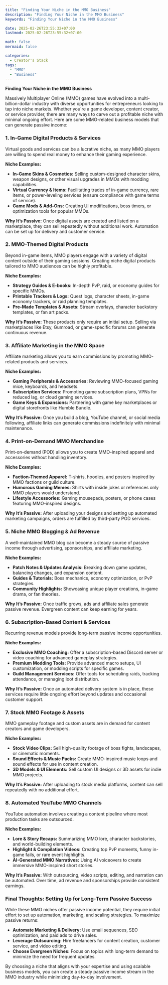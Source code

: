 ```yaml
---
title: "Finding Your Niche in the MMO Business"
description: "Finding Your Niche in the MMO Business"
keywords: "Finding Your Niche in the MMO Business"

date: 2025-02-26T23:55:32+07:00
lastmod: 2025-02-26T23:55:32+07:00

math: false
mermaid: false

categories:
  - Creator's Stack
tags:
  - "MMO"
  - "Business"
---
```

**Finding Your Niche in the MMO Business**
<!--more-->

Massively Multiplayer Online (MMO) games have evolved into a multi-billion-dollar industry with diverse opportunities for entrepreneurs looking to tap into niche markets. Whether you're a game developer, content creator, or service provider, there are many ways to carve out a profitable niche with minimal ongoing effort. Here are some MMO-related business models that can generate passive income:

### 1. In-Game Digital Products & Services

Virtual goods and services can be a lucrative niche, as many MMO players are willing to spend real money to enhance their gaming experience.

**Niche Examples:**
- **In-Game Skins & Cosmetics:** Selling custom-designed character skins, weapon designs, or other visual upgrades in MMOs with modding capabilities.
- **Virtual Currency & Items:** Facilitating trades of in-game currency, rare items, or power-leveling services (ensure compliance with game terms of service).
- **Game Mods & Add-Ons:** Creating UI modifications, boss timers, or optimization tools for popular MMOs.

**Why It’s Passive:** Once digital assets are created and listed on a marketplace, they can sell repeatedly without additional work. Automation can be set up for delivery and customer service.

### 2. MMO-Themed Digital Products

Beyond in-game items, MMO players engage with a variety of digital content outside of their gaming sessions. Creating niche digital products tailored to MMO audiences can be highly profitable.

**Niche Examples:**
- **Strategy Guides & E-books:** In-depth PvP, raid, or economy guides for specific MMOs.
- **Printable Trackers & Logs:** Quest logs, character sheets, in-game economy trackers, or raid planning templates.
- **Pre-Made Templates & Assets:** Stream overlays, character backstory templates, or fan art packs.

**Why It’s Passive:** These products only require an initial setup. Selling via marketplaces like Etsy, Gumroad, or game-specific forums can generate continuous revenue.

### 3. Affiliate Marketing in the MMO Space

Affiliate marketing allows you to earn commissions by promoting MMO-related products and services.

**Niche Examples:**
- **Gaming Peripherals & Accessories:** Reviewing MMO-focused gaming mice, keyboards, and headsets.
- **Subscription Services:** Promoting game subscription plans, VPNs for reduced lag, or cloud gaming services.
- **Game Keys & Expansions:** Partnering with game key marketplaces or digital storefronts like Humble Bundle.

**Why It’s Passive:** Once you build a blog, YouTube channel, or social media following, affiliate links can generate commissions indefinitely with minimal maintenance.

### 4. Print-on-Demand MMO Merchandise

Print-on-demand (POD) allows you to create MMO-inspired apparel and accessories without handling inventory.

**Niche Examples:**
- **Faction-Themed Apparel:** T-shirts, hoodies, and posters inspired by MMO factions or guild culture.
- **Humorous Gaming Memes:** Shirts with inside jokes or references only MMO players would understand.
- **Lifestyle Accessories:** Gaming mousepads, posters, or phone cases featuring MMO-inspired designs.

**Why It’s Passive:** After uploading your designs and setting up automated marketing campaigns, orders are fulfilled by third-party POD services.

### 5. Niche MMO Blogging & Ad Revenue

A well-maintained MMO blog can become a steady source of passive income through advertising, sponsorships, and affiliate marketing.

**Niche Examples:**
- **Patch Notes & Updates Analysis:** Breaking down game updates, balancing changes, and expansion content.
- **Guides & Tutorials:** Boss mechanics, economy optimization, or PvP strategies.
- **Community Highlights:** Showcasing unique player creations, in-game drama, or fan theories.

**Why It’s Passive:** Once traffic grows, ads and affiliate sales generate passive revenue. Evergreen content can keep earning for years.

### 6. Subscription-Based Content & Services

Recurring revenue models provide long-term passive income opportunities.

**Niche Examples:**
- **Exclusive MMO Coaching:** Offer a subscription-based Discord server or video coaching for advanced gameplay strategies.
- **Premium Modding Tools:** Provide advanced macro setups, UI customization, or modding scripts for specific games.
- **Guild Management Services:** Offer tools for scheduling raids, tracking attendance, or managing loot distribution.

**Why It’s Passive:** Once an automated delivery system is in place, these services require little ongoing effort beyond updates and occasional customer support.

### 7. Stock MMO Footage & Assets

MMO gameplay footage and custom assets are in demand for content creators and game developers.

**Niche Examples:**
- **Stock Video Clips:** Sell high-quality footage of boss fights, landscapes, or cinematic moments.
- **Sound Effects & Music Packs:** Create MMO-inspired music loops and sound effects for use in content creation.
- **3D Models & UI Elements:** Sell custom UI designs or 3D assets for indie MMO projects.

**Why It’s Passive:** After uploading to stock media platforms, content can sell repeatedly with no additional effort.

### 8. Automated YouTube MMO Channels

YouTube automation involves creating a content pipeline where most production tasks are outsourced.

**Niche Examples:**
- **Lore & Story Recaps:** Summarizing MMO lore, character backstories, and world-building elements.
- **Highlight & Compilation Videos:** Creating top PvP moments, funny in-game fails, or rare event highlights.
- **AI-Generated MMO Narratives:** Using AI voiceovers to create immersive MMO-inspired short stories.

**Why It’s Passive:** With outsourcing, video scripts, editing, and narration can be automated. Over time, ad revenue and sponsorships provide consistent earnings.

### Final Thoughts: Setting Up for Long-Term Passive Success

While these MMO niches offer passive income potential, they require initial effort to set up automation, marketing, and scaling strategies. To maximize passive returns:
- **Automate Marketing & Delivery:** Use email sequences, SEO optimization, and paid ads to drive sales.
- **Leverage Outsourcing:** Hire freelancers for content creation, customer service, and video editing.
- **Choose Evergreen Niches:** Focus on topics with long-term demand to minimize the need for frequent updates.

By choosing a niche that aligns with your expertise and using scalable business models, you can create a steady passive income stream in the MMO industry while minimizing day-to-day involvement.


